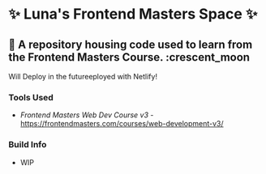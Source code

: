 # :sparkles: Luna's Frontend Masters Space :sparkles:

## :crescent_moon: A repository housing code used to learn from the Frontend Masters Course. :crescent_moon

Will Deploy in the futureeployed with Netlify!

### Tools Used

* *Frontend Masters Web Dev Course v3* - <https://frontendmasters.com/courses/web-development-v3/>

### Build Info

* WIP
